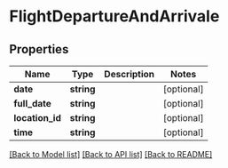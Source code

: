 # FlightDepartureAndArrivale

## Properties
Name | Type | Description | Notes
------------ | ------------- | ------------- | -------------
**date** | **string** |  | [optional] 
**full_date** | **string** |  | [optional] 
**location_id** | **string** |  | [optional] 
**time** | **string** |  | [optional] 

[[Back to Model list]](../../README.md#documentation-for-models) [[Back to API list]](../../README.md#documentation-for-api-endpoints) [[Back to README]](../../README.md)

